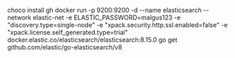 choco install gh
docker run -p 9200:9200 -d --name elasticsearch --network elastic-net -e ELASTIC_PASSWORD=malgus123 -e "discovery.type=single-node" -e "xpack.security.http.ssl.enabled=false" -e "xpack.license.self_generated.type=trial" docker.elastic.co/elasticsearch/elasticsearch:8.15.0
go get github.com/elastic/go-elasticsearch/v8